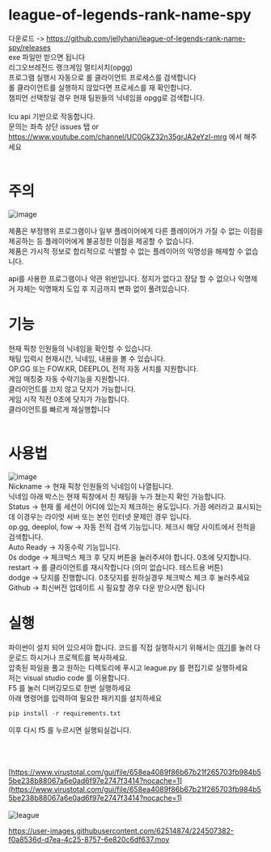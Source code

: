 # league-of-legends-rank-name-spy
다운로드 -> https://github.com/jellyhani/league-of-legends-rank-name-spy/releases <br>
exe 파일만 받으면 됩니다 <br>
리그오브레전드 랭크게임 멀티서치(opgg)<br>
프로그램 실행시 자동으로 롤 클라이언트 프로세스를 검색합니다<br>
롤 클라이언트를 실행하지 않았다면 프로세스를 재 확인합니다.<br>
챔피언 선택창일 경우 현재 팀원들의 닉네임을 opgg로 검색합니다.<br><br>
lcu api 기반으로 작동합니다.<br>
문의는 좌측 상단 issues 탭 or https://www.youtube.com/channel/UC0GkZ32n35grJA2eYzI-mrg 에서 해주세요<br>
<br>

# 주의

![image](https://github.com/jellyhani/League-of-Legends-rankgame-nickname-spy/assets/62514874/4e180f31-df03-460e-b392-fc99c11b3772)<br>

제품은 부정행위 프로그램이나 일부 플레이어에게 다른 플레이어가 가질 수 없는 이점을 제공하는 등 플레이어에게 불공정한 이점을 제공할 수 없습니다. <br>
제품은 가시적 정보로 합리적으로 식별할 수 없는 플레이어의 익명성을 해제할 수 없습니다. <br>

api를 사용한 프로그램이나 약관 위반입니다. 정지가 없다고 장담 할 수 없으나 익명제거 자체는 익명패치 도입 후 지금까지 변화 없이 풀려있습니다.<br>


# 기능
현재 픽창 인원들의 닉네임을 확인할 수 있습니다. <br>
채팅 입력시 현재시간, 닉네임, 내용을 볼 수 있습니다. <br>
OP.GG 또는 FOW.KR, DEEPLOL 전적 자동 서치를 지원합니다. <br>
게임 매칭중 자동 수락기능을 지원합니다. <br>
클라이언트를 끄지 않고 닷지가 가능합니다. <br>
게임 시작 직전 0초에 닷지가 가능합니다. <br>
클라이언트를 빠르게 재실행합니다<br>
<br>
# 사용법

![image](https://github.com/jellyhani/League-of-Legends-rankgame-nickname-spy/assets/62514874/45b72081-361e-4bf0-9726-020d0189da38) <br>
Nickname -> 현재 픽창 인원들의 닉네임이 나열됩니다. <br>
닉네임 아래 박스는 현재 픽창에서 친 채팅을 누가 쳤는지 확인 가능합니다. <br>
Status -> 현재 롤 세션이 어디에 있는지 체크하는 용도입니다. 가끔 에러라고 표시되는데 이경우는 라이엇 서버 또는 본인 인터넷 문제인 경우 입니다. <br>
op.gg, deeplol, fow -> 자동 전적 검색 기능입니다. 체크시 해당 사이트에서 전적을 검색합니다. <br>
Auto Ready -> 자동수락 기능입니다. <br>
0s dodge -> 체크박스 체크 후 닷지 버튼을 눌러주셔야 합니다. 0초에 닷지합니다. <br>
restart -> 롤 클라이언트를 재시작합니다 (의미 없습니다. 테스트용 버튼) <br>
dodge -> 닷지를 진행합니다. 0초닷지를 원하실경우 체크박스 체크 후 눌러주세요 <br>
Github -> 최신버전 업데이트 시 필요할 경우 다운 받으시면 됩니다 <br>

# 실행
파이썬이 설치 되어 있으셔야 합니다.
코드를 직접 실행하시기 위해서는 [여기](https://github.com/jellyhani/League-of-Legends-rankgame-nickname-spy/archive/refs/heads/main.zip)를 눌러 다운로드 하시거나 프로젝트를 복사하세요.<br>
압축된 파일을 풀고 원하는 디렉토리에 푸시고 league.py 를 편집기로 실행하세요<br>
저는 visual studio code 를 이용합니다.<br>
F5 를 눌러 디버깅모드로 한번 실행하세요<br>
아래 명령어를 입력하여 필요한 패키지를 설치하세요<br>
```python
pip install -r requirements.txt
```
이후 다시 f5 를 누르시면 실행되실겁니다.<br><br>

<br><br>
[https://www.virustotal.com/gui/file/658ea4089f86b67b21f265703fb984b55be238b88067a6e0ad6f97e2747f3414?nocache=1](https://www.virustotal.com/gui/file/658ea4089f86b67b21f265703fb984b55be238b88067a6e0ad6f97e2747f3414?nocache=1)<br><br>
![league](https://user-images.githubusercontent.com/62514874/224506726-24066b6d-ea3c-4bc2-9c33-df4e8f32130e.PNG)<br>


https://user-images.githubusercontent.com/62514874/224507382-f0a8536d-d7ea-4c25-8757-6e820c6df637.mov



